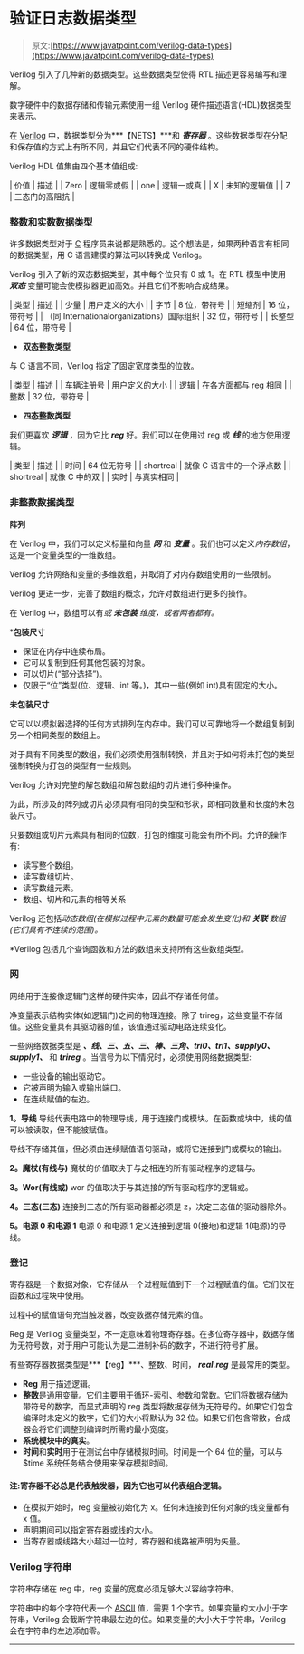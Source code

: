 # 验证日志数据类型

> 原文:[https://www.javatpoint.com/verilog-data-types](https://www.javatpoint.com/verilog-data-types)

Verilog 引入了几种新的数据类型。这些数据类型使得 RTL 描述更容易编写和理解。

数字硬件中的数据存储和传输元素使用一组 Verilog 硬件描述语言(HDL)数据类型来表示。

在 [Verilog](verilog) 中，数据类型分为***【NETS】***和 ***寄存器*** 。这些数据类型在分配和保存值的方式上有所不同，并且它们代表不同的硬件结构。

Verilog HDL 值集由四个基本值组成:

| 价值 | 描述 |
| Zero | 逻辑零或假 |
| one | 逻辑一或真 |
| X | 未知的逻辑值 |
| Z | 三态门的高阻抗 |

### 整数和实数数据类型

许多数据类型对于 [C](https://www.javatpoint.com/c-programming-language-tutorial) 程序员来说都是熟悉的。这个想法是，如果两种语言有相同的数据类型，用 C 语言建模的算法可以转换成 Verilog。

Verilog 引入了新的双态数据类型，其中每个位只有 0 或 1。在 RTL 模型中使用 ***双态*** 变量可能会使模拟器更加高效。并且它们不影响合成结果。

| 类型 | 描述 |
| 少量 | 用户定义的大小 |
| 字节 | 8 位，带符号 |
| 短缩剂 | 16 位，带符号 |
| （同 Internationalorganizations）国际组织 | 32 位，带符号 |
| 长整型 | 64 位，带符号 |

*   **双态整数类型**

与 C 语言不同，Verilog 指定了固定宽度类型的位数。

| 类型 | 描述 |
| 车辆注册号 | 用户定义的大小 |
| 逻辑 | 在各方面都与 reg 相同 |
| 整数 | 32 位，带符号 |

*   **四态整数类型**

我们更喜欢 ***逻辑*** ，因为它比 ***reg*** 好。我们可以在使用过 reg 或 ***线*** 的地方使用逻辑。

| 类型 | 描述 |
| 时间 | 64 位无符号 |
| shortreal | 就像 C 语言中的一个浮点数 |
| shortreal | 就像 C 中的双 |
| 实时 | 与真实相同 |

### 非整数数据类型

**阵列**

在 Verilog 中，我们可以定义标量和向量 ***网*** 和 ***变量*** 。我们也可以定义*内存数组*，这是一个变量类型的一维数组。

Verilog 允许网络和变量的多维数组，并取消了对内存数组使用的一些限制。

Verilog 更进一步，完善了数组的概念，允许对数组进行更多的操作。

在 Verilog 中，数组可以有*或 ***未包装*** 维度，或者两者都有。*

 ***包装尺寸**

*   保证在内存中连续布局。
*   它可以复制到任何其他包装的对象。
*   可以切片(“部分选择”)。
*   仅限于“位”类型(位、逻辑、int 等。)，其中一些(例如 int)具有固定的大小。

**未包装尺寸**

它可以以模拟器选择的任何方式排列在内存中。我们可以可靠地将一个数组复制到另一个相同类型的数组上。

对于具有不同类型的数组，我们必须使用强制转换，并且对于如何将未打包的类型强制转换为打包的类型有一些规则。

Verilog 允许对完整的解包数组和解包数组的切片进行多种操作。

为此，所涉及的阵列或切片必须具有相同的类型和形状，即相同数量和长度的未包装尺寸。

只要数组或切片元素具有相同的位数，打包的维度可能会有所不同。允许的操作有:

*   读写整个数组。
*   读写数组切片。
*   读写数组元素。
*   数组、切片和元素的相等关系

Verilog 还包括*动态数组(在模拟过程中元素的数量可能会发生变化)和 ***关联*** 数组(它们具有不连续的范围)。*

 *Verilog 包括几个查询函数和方法的数组来支持所有这些数组类型。

### 网

网络用于连接像逻辑门这样的硬件实体，因此不存储任何值。

净变量表示结构实体(如逻辑门)之间的物理连接。除了 trireg，这些变量不存储值。这些变量具有其驱动器的值，该值通过驱动电路连续变化。

一些网络数据类型是 ***、线、三、五、三、棒、三角、tri0、tri1、supply0、supply1、*** 和 ***trireg*** 。当信号为以下情况时，必须使用网络数据类型:

*   一些设备的输出驱动它。
*   它被声明为输入或输出端口。
*   在连续赋值的左边。

**1。导线**
导线代表电路中的物理导线，用于连接门或模块。在函数或块中，线的值可以被读取，但不能被赋值。

导线不存储其值，但必须由连续赋值语句驱动，或将它连接到门或模块的输出。

**2。魔杖(有线与)**
魔杖的价值取决于与之相连的所有驱动程序的逻辑与。

**3。Wor(有线或)**
wor 的值取决于与其连接的所有驱动程序的逻辑或。

**4。三态(三态)**
连接到三态的所有驱动器都必须是 z，决定三态值的驱动器除外。

**5。电源 0 和电源 1**
电源 0 和电源 1 定义连接到逻辑 0(接地)和逻辑 1(电源)的导线。

### 登记

寄存器是一个数据对象，它存储从一个过程赋值到下一个过程赋值的值。它们仅在函数和过程块中使用。

过程中的赋值语句充当触发器，改变数据存储元素的值。

Reg 是 Verilog 变量类型，不一定意味着物理寄存器。在多位寄存器中，数据存储为无符号数，对于用户可能认为是二进制补码的数字，不进行符号扩展。

有些寄存器数据类型是***【reg】***、整数、时间， ***real.reg*** 是最常用的类型。

*   **Reg** 用于描述逻辑。
*   **整数**是通用变量。它们主要用于循环-索引、参数和常数。它们将数据存储为带符号的数字，而显式声明的 reg 类型将数据存储为无符号的。如果它们包含编译时未定义的数字，它们的大小将默认为 32 位。如果它们包含常数，合成器会将它们调整到编译时所需的最小宽度。
*   **系统模块中的真实**。
*   **时间**和**实时**用于在测试台中存储模拟时间。时间是一个 64 位的量，可以与$time 系统任务结合使用来保存模拟时间。

#### 注:寄存器不必总是代表触发器，因为它也可以代表组合逻辑。

*   在模拟开始时，reg 变量被初始化为 x。任何未连接到任何对象的线变量都有 x 值。
*   声明期间可以指定寄存器或线的大小。
*   当寄存器或线路大小超过一位时，寄存器和线路被声明为矢量。

### Verilog 字符串

字符串存储在 reg 中，reg 变量的宽度必须足够大以容纳字符串。

字符串中的每个字符代表一个 [ASCII](https://www.javatpoint.com/ascii-full-form) 值，需要 1 个字节。如果变量的大小小于字符串，Verilog 会截断字符串最左边的位。如果变量的大小大于字符串，Verilog 会在字符串的左边添加零。

* * ***